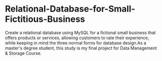 # Relational-Database-for-Small-Fictitious-Business
Create a relational database using MySQL for a fictional small business that offers products or services, allowing customers to rate their experience, while keeping in mind the three normal forms for database design.As a master's degree student, this study is my final project for Data Management &amp; Storage Course. 
